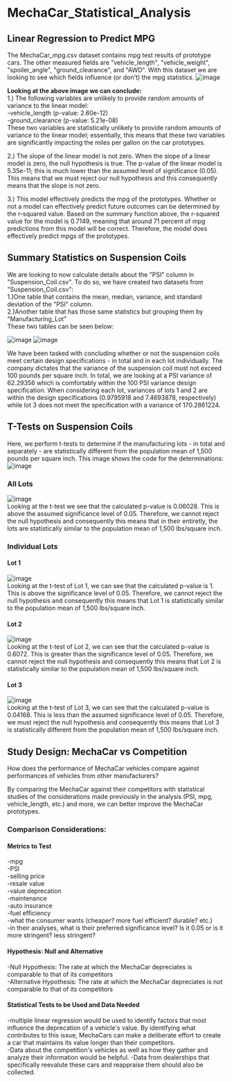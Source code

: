 # MechaCar_Statistical_Analysis
## Linear Regression to Predict MPG
The MechaCar_mpg.csv dataset contains mpg test results of prototype cars. The other measured fields are "vehicle_length", "vehicle_weight", "spoiler_angle", "ground_clearance", and "AWD". With this dataset we are looking to see which fields influence (or don't) the mpg statistics.
![image](https://user-images.githubusercontent.com/72320203/153801089-117cf4d3-32fd-4f2e-a6b2-ae404bfd9823.png)
 
 **Looking at the above image we can conclude:**<br>
 1.) The following variables are unlikely to provide random amounts of variance to the linear model:<br/>
 -vehicle_length (p-value: 2.60e-12)<br/>
 -ground_clearance (p-value: 5.21e-08)<br/>
 These two variables are statistically unlikely to provide random amounts of variance to the linear model; essentially, this means that these two variables are significantly impacting the miles per gallon on the car prototypes.<br/>
 
 
2.) The slope of the linear model is not zero. When the slope of a linear model is zero, the null hypothesis is true. The p-value of the linear model is 5.35e-11; this is much lower than the assumed level of significance (0.05). This means that we must reject our null hypothesis and this consequently means that the slope is not zero. <br/>
 
 3.) This model effectively predicts the mpg of the prototypes. Whether or not a model can effectively predict future outcomes can be determined by the r-squared value. Based on the summary function above, the r-squared value for the model is 0.7149, meaning that around 71 percent of mpg predictions from this model will be correct. Therefore, the model does effectively predict mpgs of the prototypes. <br/>
 
 ## Summary Statistics on Suspension Coils
 We are looking to now calculate details about the "PSI" column in "Suspension_Coil.csv". To do so, we have created two datasets from "Suspension_Coil.csv": <br/>
 1.)One  table that contains the mean, median, variance, and standard deviation of the "PSI" column. <br/>
 2.)Another table that has those same statistics but grouping them by "Manufacturing_Lot" <br/>
 These two tables can be seen below:
 

 ![image](https://user-images.githubusercontent.com/72320203/153969208-77ecabbf-5eba-442b-876a-cf239b1d9df4.png)
 ![image](https://user-images.githubusercontent.com/72320203/153969518-c55af2a4-397b-4673-8653-4a0d06df0128.png)
 
We have been tasked with concluding whether or not the suspension coils meet certain design specifications - in total and in each lot individually. The company dictates that the variance of the suspension coil must not exceed 100 pounds per square inch. In total, we are looking at a PSI variance of 62.29356 which is comfortably within the 100 PSI variance design specification. When considering each lot, variances of lots 1 and 2 are within the design specifications (0.9795918 and 7.4693878, respectively) while lot 3 does not meet the specification with a variance of 170.2861224.

 
## T-Tests on Suspension Coils
Here, we perform t-tests to determine if the manufacturing lots - in total and separately - are statistically different from the population mean of 1,500 pounds per square inch. This image shows the code for the determinations:
![image](https://user-images.githubusercontent.com/72320203/153992788-41c29632-df65-477a-8f8b-e9a5bbdffec9.png)

 ### All Lots
![image](https://user-images.githubusercontent.com/72320203/153993228-f5b9246b-ac98-4762-82f0-9e350c01b207.png)<br/>
Looking at the t-test we see that the calculated p-value is 0.06028. This is above the assumed significance level of 0.05. Therefore, we
cannot reject the null hypothesis and consequently this means that in their entiretly, the lots are statistically similar to the population mean of 1,500
lbs/square inch.
 
### Individual Lots 
#### Lot 1
![image](https://user-images.githubusercontent.com/72320203/153994105-d40fafcc-d1a8-4e05-8f9c-066dfa579a12.png)<br/>
Looking at the t-test of Lot 1, we can see that the calculated p-value is 1. This is above the significance level of 0.05. Therefore, we cannot reject the null hypothesis and consequently this means that Lot 1 is statistically similar to the population mean of 1,500 lbs/square inch.

#### Lot 2
![image](https://user-images.githubusercontent.com/72320203/153994779-bafbf5ac-e6f4-4eeb-bf08-615518c4bbab.png)<br/>
Looking at the t-test of Lot 2, we can see that the calculated p-value is 0.6072. This is greater than the significance level of 0.05. Therefore, we cannot reject the null hypothesis and consequently this means that Lot 2 is statistically similar to the population mean of 1,500 lbs/square inch.

#### Lot 3
![image](https://user-images.githubusercontent.com/72320203/153995152-bbcb2663-a870-4143-8756-1c91942f40f2.png)<br/>
Looking at the t-test of Lot 3, we can see that the calculated p-value is 0.04168. This is less than the assumed significance level of 0.05. Therefore, we must reject the null hypothesis and consequently this means that Lot 3 is statistically different from the population mean of 1,500 lbs/square inch.

## Study Design: MechaCar vs Competition
How does the performance of MechaCar vehicles compare against performances of vehicles from other manufacturers? <br/>

By comparing the MechaCar against their competitors with statistical studies of the considerations made previously in the analysis (PSI, mpg, vehicle_length, etc.) and more, we can better improve the MechaCar prototypes.

### Comparison Considerations:
#### Metrics to Test
-mpg <br/>
-PSI <br/>
-selling price <br/>
-resale value <br/>
-value deprecation <br/>
-maintenance <br/>
-auto insurance <br/>
-fuel efficiency <br/>
-what the consumer wants (cheaper? more fuel efficient? durable? etc.) <br/>
-in their analyses, what is their preferred significance level? Is it 0.05 or is it more stringent? less stringent? <br/>

#### Hypothesis: Null and Alternative
-Null Hypothesis: The rate at which the MechaCar depreciates is comparable to that of its competitors <br/>
-Alternative Hypothesis: The rate at which the MechaCar depreciates is not comparable to that of its competitors <br/>

#### Statistical Tests to be Used and Data Needed
-multiple linear regression would be used to identify factors that most influence the deprecation of a vehicle's value. By identifying what contributes to this issue, MechaCars can make a deliberate effort to create a car that maintains its value longer than their competitors. <br/>
-Data about the competition's vehicles as well as how they gather and analyze their information would be helpful.
-Data from dealerships that specifically reevalute these cars and reappraise them should also be collected.





 
 



